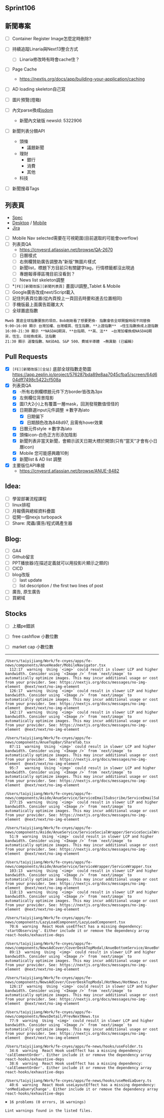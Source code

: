 ## Sprint106

## 新聞專案

* [ ] Container Register Image怎麼定時刪除?
* [ ] 持續追蹤Linaria與Next13整合方式
	* [ ] Linaria修改時有時會cache住？
 * [ ] Page Cache
	 * https://nextjs.org/docs/app/building-your-application/caching
* [ ] AD loading skeleton自己寫
* [ ] 圖片預覽(燈箱)
* [ ] 內文parse換成[jsdom](https://www.npmjs.com/package/jsdom)
	* 新聞內文破版 newsId:   5322906  
* [ ]  新聞列表分類API
	* 頭條
		* 議題新聞
	* 理財
		* 銀行
		* 消費
		* 其他
	* 科技
 
* [ ] 新聞搜尋Tags

## 列表頁
* [Spec](https://cnyesrd.atlassian.net/wiki/spaces/PS/pages/2143387649)
* [Desktop](https://app.zeplin.io/project/576287bda89e8aa7045cfba5/screen/64bf3d5ab80488509d649a7e) /  [Mobile](https://app.zeplin.io/project/576287bda89e8aa7045cfba5/screen/64d0b64c955b232302230055)
 * [Jira](https://cnyesrd.atlassian.net/browse/ANUE-8330)

* [ ] Mobile Nav selected需要在可視範圍(目前選取的可能會overflow)
* [ ] 列表頁QA
	* https://cnyesrd.atlassian.net/browse/QA-2670
	* [ ] 日曆樣式
	* [ ] 右側欄贊助廣告調整為”新版“無圖片樣式
	* [ ] 新聞list，標題下方目前只有關鍵字tag，行情標籤都沒出現過
	* [ ] 專題報導導區塊目前沒看到？
	* [ ] News list skeleton調整
 
* [ ] *`[FE][新聞改版][新聞列表頁]` 畫面UI調整_Tablet & Mobile
* [ ] Google廣告改成next/Script載入
* [ ] 記住列表頁位置(從內頁按上一頁回去時要和進去位置相同)
* [ ] 手機版最上面廣告距離太大
* [ ] 全球置底指數
```
Mweb 置底全球指數要放的項目，Bob剛剛看了想要更換- 指數會依全球開盤時段不同替換  
9:00~16:00 顯示 台灣加權、台灣櫃買、恆生指數、**上證指數**　→恆生指數換成上證指數
16:00-21:30 顯示 **NASDAQ期貨、**台指期、**英、法**　→台灣加權換成NASDAQ期貨，恆生、日經換成英、法指數  
21:30 顯示 道瓊指數、NASDAQ、S&P 500、費城半導體　→無異動 (已編輯)
```

##  Pull Requests
* [x] `[FE][新聞改版][全站]` 底部全球指數走勢圖
	https://app.zeplin.io/project/576287bda89e8aa7045cfba5/screen/64d604dff7498c5422cf508a
* [x] 列表頁QA
	* [x] -所有右側欄標題元件下方border皆改為3px
	* [x] 左側欄位背景陰影
	* [x] 圖(1大2小)上有覆蓋一層mask，回測發現數值怪怪的
	* [x] 日期篩選input元件調整 ＊數字為lato
		* [x] 日期偏下
		* [x] 日期顏色改為848d97, 且需有hover效果
	* [x] 日曆元件style ＊數字為lato
	* [x] 頭條icon-白色正方形添加陰影
	* [x] 新聞列表非當天新聞，會顯示該天日期大標於開頭(只有“當天”才會有小日曆icon)
	* [x] Mobile 您可能感興趣10則
	* [x] 新聞list & AD list 調整
* [x] 主要版位API串接
	* https://cnyesrd.atlassian.net/browse/ANUE-8482

## Idea:
* [ ] 學習部署流程課程
* [ ] linux排程
* [ ] 月報價與總經資料疊圖
* [ ] 從開一個nexjs turbopack
* [ ] Share: 爬蟲/廣告/程式碼產生器

## Blog: 
* [ ] GA4
* [ ] Github留言
* [ ] PPT播放器(在描述定義就可以用投影片顯示之類的)
* [ ] CICD
* [ ] blog改版
	* [ ] last update
	* [ ] list description / the first two lines of post
* [ ] 廣告, 原生廣告
* [ ] 買網域

## Stocks
* [ ] 上櫃pe錯誤
* [ ] free cashflow 小數位數
* [ ] market cap 小數位數


****
```
/Users/taiyijiang/Work/fe-cnyes/apps/fe-news/components/AnueHeader/MobileNavigator.tsx
  112:17  warning  Using `<img>` could result in slower LCP and higher bandwidth. Consider using `<Image />` from `next/image` to automatically optimize images. This may incur additional usage or cost from your provider. See: https://nextjs.org/docs/messages/no-img-element  @next/next/no-img-element
  126:17  warning  Using `<img>` could result in slower LCP and higher bandwidth. Consider using `<Image />` from `next/image` to automatically optimize images. This may incur additional usage or cost from your provider. See: https://nextjs.org/docs/messages/no-img-element  @next/next/no-img-element
  142:17  warning  Using `<img>` could result in slower LCP and higher bandwidth. Consider using `<Image />` from `next/image` to automatically optimize images. This may incur additional usage or cost from your provider. See: https://nextjs.org/docs/messages/no-img-element  @next/next/no-img-element

/Users/taiyijiang/Work/fe-cnyes/apps/fe-news/components/AnueTopBar/ShareTab.tsx
  87:11  warning  Using `<img>` could result in slower LCP and higher bandwidth. Consider using `<Image />` from `next/image` to automatically optimize images. This may incur additional usage or cost from your provider. See: https://nextjs.org/docs/messages/no-img-element  @next/next/no-img-element
  95:7   warning  Using `<img>` could result in slower LCP and higher bandwidth. Consider using `<Image />` from `next/image` to automatically optimize images. This may incur additional usage or cost from your provider. See: https://nextjs.org/docs/messages/no-img-element  @next/next/no-img-element

/Users/taiyijiang/Work/fe-cnyes/apps/fe-news/components/Aside/AnueService/ServiceEmailSubscribe/ServiceEmailSubscribe.tsx
  277:15  warning  Using `<img>` could result in slower LCP and higher bandwidth. Consider using `<Image />` from `next/image` to automatically optimize images. This may incur additional usage or cost from your provider. See: https://nextjs.org/docs/messages/no-img-element  @next/next/no-img-element

/Users/taiyijiang/Work/fe-cnyes/apps/fe-news/components/Aside/AnueService/ServiceSocialWrapper/ServiceSocialWrapper.tsx
  51:9  warning  Using `<img>` could result in slower LCP and higher bandwidth. Consider using `<Image />` from `next/image` to automatically optimize images. This may incur additional usage or cost from your provider. See: https://nextjs.org/docs/messages/no-img-element  @next/next/no-img-element

/Users/taiyijiang/Work/fe-cnyes/apps/fe-news/components/Aside/AnueService/ServiceWrapper/ServiceWrapper.tsx
  103:13  warning  Using `<img>` could result in slower LCP and higher bandwidth. Consider using `<Image />` from `next/image` to automatically optimize images. This may incur additional usage or cost from your provider. See: https://nextjs.org/docs/messages/no-img-element  @next/next/no-img-element
  118:13  warning  Using `<img>` could result in slower LCP and higher bandwidth. Consider using `<Image />` from `next/image` to automatically optimize images. This may incur additional usage or cost from your provider. See: https://nextjs.org/docs/messages/no-img-element  @next/next/no-img-element

/Users/taiyijiang/Work/fe-cnyes/apps/fe-news/components/LazyLoadComponent/LazyLoadComponent.tsx
  70:6  warning  React Hook useEffect has a missing dependency: 'startObserving'. Either include it or remove the dependency array  react-hooks/exhaustive-deps

/Users/taiyijiang/Work/fe-cnyes/apps/fe-news/components/NewsAdCover/CoverDeskTopModal/AnueBottomService/AnueBottomService.tsx
  89:13  warning  Using `<img>` could result in slower LCP and higher bandwidth. Consider using `<Image />` from `next/image` to automatically optimize images. This may incur additional usage or cost from your provider. See: https://nextjs.org/docs/messages/no-img-element  @next/next/no-img-element

/Users/taiyijiang/Work/fe-cnyes/apps/fe-news/components/NewsAdCover/CoverDeskTopModal/HotNews/HotNews.tsx
  126:17  warning  Using `<img>` could result in slower LCP and higher bandwidth. Consider using `<Image />` from `next/image` to automatically optimize images. This may incur additional usage or cost from your provider. See: https://nextjs.org/docs/messages/no-img-element  @next/next/no-img-element

/Users/taiyijiang/Work/fe-cnyes/apps/fe-news/components/NewsDetail/PrevNextNews.tsx
  77:9  warning  Using `<img>` could result in slower LCP and higher bandwidth. Consider using `<Image />` from `next/image` to automatically optimize images. This may incur additional usage or cost from your provider. See: https://nextjs.org/docs/messages/no-img-element  @next/next/no-img-element

/Users/taiyijiang/Work/fe-cnyes/apps/fe-news/hooks/useFolder.ts
  34:6  warning  React Hook useEffect has a missing dependency: 'calElementOrder'. Either include it or remove the dependency array  react-hooks/exhaustive-deps
  38:6  warning  React Hook useEffect has a missing dependency: 'calElementOrder'. Either include it or remove the dependency array  react-hooks/exhaustive-deps

/Users/taiyijiang/Work/fe-cnyes/apps/fe-news/hooks/useMediaQuery.ts
  40:6  warning  React Hook useLayoutEffect has a missing dependency: 'onMediaQueryChange'. Either include it or remove the dependency array  react-hooks/exhaustive-deps

✖ 16 problems (0 errors, 16 warnings)

Lint warnings found in the listed files.

```
